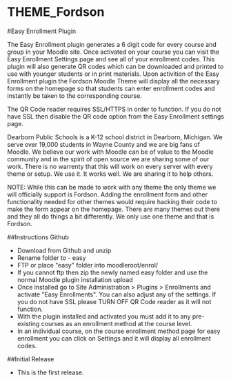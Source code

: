 THEME_Fordson
===========

#Easy Enrollment Plugin

The Easy Enrollment plugin generates a 6 digit code for every course and group in your Moodle site.  Once activated on your course you can visit the Easy Enrollment Settings page and see all of your enrollment codes.  This plugin will also generate QR codes which can be downloaded and printed to use with younger students or in print materials.  Upon activition of the Easy Enrollment plugin the Fordson Moodle Theme will display all the necessary forms on the homepage so that students can enter enrollment codes and instantly be taken to the corresponding course.  

The QR Code reader requires SSL/HTTPS in order to function.  If you do not have SSL then disable the QR code option from the Easy Enrollment settings page.

Dearborn Public Schools is a K-12 school district in Dearborn, Michigan.  We serve over 19,000 students in Wayne County and we are big fans of Moodle.  We believe our work with Moodle can be of value to the Moodle community and in the spirit of open source we are sharing some of our work.  There is no warrenty that this will work on every server with every theme or setup.  We use it.  It works well.  We are sharing it to help others.

NOTE: While this can be made to work with any theme the only theme we will officially support is Fordson.  Adding the enrollment form and other functionality needed for other themes would require hacking their code to make the form appear on the homepage.  There are many themes out there and they all do things a bit differently.  We only use one theme and that is Fordson.

##Instructions Github
* Download from Github and unzip
* Rename folder to -  easy
* FTP or place "easy" folder into moodleroot/enrol/
* If you cannot ftp then zip the newly named easy folder and use the normal Moodle plugin installation upload
* Once installed go to Site Administration > Plugins > Enrollments and activate "Easy Enrollments".  You can also adjust any of the settings.  If you do not have SSL please TURN OFF QR Code reader as it will not function.
* With the plugin installed and activated you must add it to any pre-existing courses as an enrollment method at the course level.
* In an individual course, on the course enrollment method page for easy enrollment you can click on Settings and it will display all enrollment codes.

##Initial Release
* This is the first release.